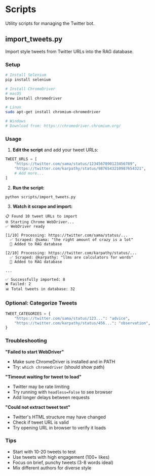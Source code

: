 # Scripts

Utility scripts for managing the Twitter bot.

## import_tweets.py

Import style tweets from Twitter URLs into the RAG database.

### Setup

```bash
# Install Selenium
pip install selenium

# Install ChromeDriver
# macOS
brew install chromedriver

# Linux
sudo apt-get install chromium-chromedriver

# Windows
# Download from: https://chromedriver.chromium.org/
```

### Usage

1. **Edit the script** and add your tweet URLs:

```python
TWEET_URLS = [
    "https://twitter.com/sama/status/1234567890123456789",
    "https://twitter.com/karpathy/status/9876543210987654321",
    # Add more...
]
```

2. **Run the script:**

```bash
python scripts/import_tweets.py
```

3. **Watch it scrape and import:**

```
📋 Found 10 tweet URLs to import
🌐 Starting Chrome WebDriver...
✅ WebDriver ready

[1/10] Processing: https://twitter.com/sama/status/...
  ✅ Scraped: @sama: "the right amount of crazy is a lot"
  💾 Added to RAG database

[2/10] Processing: https://twitter.com/karpathy/status/...
  ✅ Scraped: @karpathy: "llms are calculators for words"
  💾 Added to RAG database

...

✅ Successfully imported: 8
❌ Failed: 2
📊 Total tweets in database: 32
```

### Optional: Categorize Tweets

```python
TWEET_CATEGORIES = {
    "https://twitter.com/sama/status/123...": "advice",
    "https://twitter.com/karpathy/status/456...": "observation",
}
```

### Troubleshooting

**"Failed to start WebDriver"**
- Make sure ChromeDriver is installed and in PATH
- Try: `which chromedriver` (should show path)

**"Timeout waiting for tweet to load"**
- Twitter may be rate limiting
- Try running with `headless=False` to see browser
- Add longer delays between requests

**"Could not extract tweet text"**
- Twitter's HTML structure may have changed
- Check if tweet URL is valid
- Try opening URL in browser to verify it loads

### Tips

- Start with 10-20 tweets to test
- Use tweets with high engagement (100+ likes)
- Focus on brief, punchy tweets (3-8 words ideal)
- Mix different authors for diverse style
